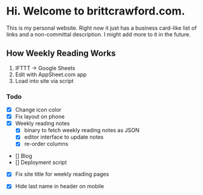 # Hi. Welcome to brittcrawford.com.

This is my personal website. Right now it just has a business card-like list of links and a non-committal description. I might add more to it in the future.

## How Weekly Reading Works

1. IFTTT -> Google Sheets
2. Edit with AppSheet.com app
3. Load into site via script

### Todo

- [x] Change icon color
- [x] Fix layout on phone
- [x] Weekly reading notes
  + [x] binary to fetch weekly reading notes as JSON
  + [x] editor interface to update notes
  + [x] re-order columns
- [] Blog
- [] Deployment script
- [x] Fix site title for weekly reading pages
- [x] Hide last name in header on mobile


